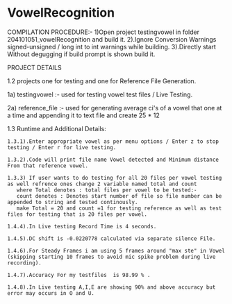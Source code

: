 # VowelRecognition
COMPILATION PROCEDURE:-
1)Open project testingvowel in folder 204101051_vowelRecognition and build it.
2).Ignore Conversion Warnings signed-unsigned / long int to int warnings while building.
3).Directly start Without degugging if build prompt is shown build it.

PROJECT DETAILS

1.2 projects one for testing and one for Reference File Generation.

  1a) testingvowel :- used for testing vowel test files / Live Testing.
 
  2a) reference_file :- used for generating average ci's of a vowel that one at a time and appending it to text file and create 25 * 12 

1.3 Runtime and Additional Details:

    1.3.1).Enter appropriate vowel as per menu options / Enter z to stop testing / Enter r for live testing.

    1.3.2).Code will print file name Vowel detected and Minimum distance From that reference vowel.

    1.3.3) If user wants to do testing for all 20 files per vowel testing as well refrence ones change 2 variable named total and count
       where Total denotes : total files per vowel to be tested:- 
       count denotes : Denotes start number of file so file number can be appended to string and tested continously.
       make Total = 20 and count =1 for testing reference as well as test files for testing that is 20 files per vowel.

    1.4.4).In Live testing Record Time is 4 seconds.

    1.4.5).DC shift is -0.0220778 calculated via separate silence File.

    1.4.6).For Steady Frames i am using 5 frames around "max ste" in Vowel (skipping starting 10 frames to avoid mic spike problem during live recording).  

    1.4.7).Accuracy For my testfiles  is 98.99 % .

    1.4.8).In Live testing A,I,E are showing 90% and above accuracy but error may occurs in O and U. 
